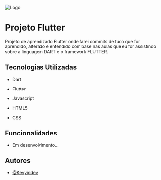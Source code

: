 ![Logo](https://drive.google.com/file/d/1EwNILqSDhduixpPkgGnbIYzKqmG1KXYV/view?usp=drive_link)


# Projeto Flutter

Projeto de aprendizado Flutter onde farei commits de tudo que for aprendido, alterado e entendido com base nas aulas que eu for assistindo sobre a linguagem DART e o framework FLUTTER.




## Tecnologias Utilizadas

- Dart

- Flutter

- Javascript

- HTML5

- CSS


## Funcionalidades

- Em desenvolvimento...


## Autores

- [@Kevyindev](https://www.github.com/kevyindev)

